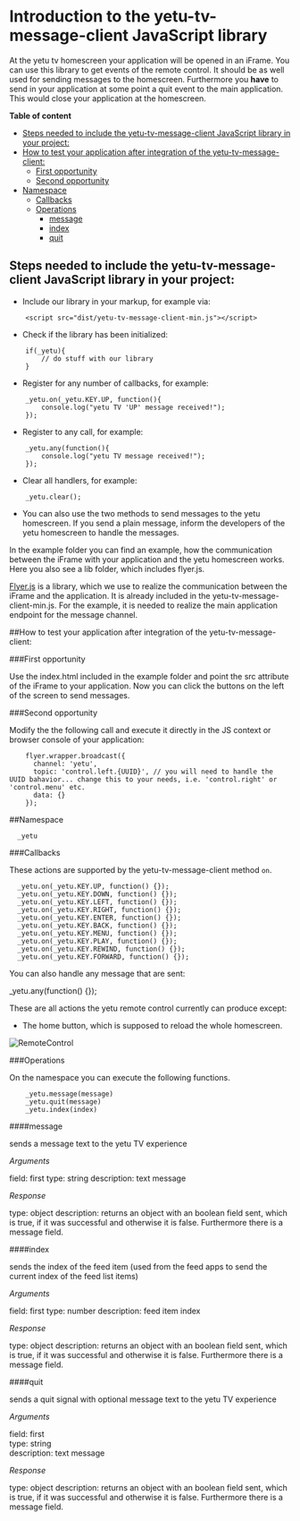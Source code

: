 # Introduction to the yetu-tv-message-client JavaScript library

At the yetu tv homescreen your application will be opened in an iFrame. You can use this library to get events of the 
remote control. It should be as well used for sending messages to the homescreen. Furthermore you **have** to 
send in your application at some point a quit event to the main application. This would close your 
application at the homescreen.

**Table of content**





<!-- toc -->

* [Steps needed to include the yetu-tv-message-client JavaScript library in your project:](#steps-needed-to-include-the-yetu-tv-message-client-javascript-library-in-your-project)
* [How to test your application after integration of the yetu-tv-message-client:](#how-to-test-your-application-after-integration-of-the-yetu-tv-message-client)
  * [First opportunity](#first-opportunity)
  * [Second opportunity](#second-opportunity)
* [Namespace](#namespace)
  * [Callbacks](#callbacks)
  * [Operations](#operations)
    * [message](#message)
    * [index](#index)
    * [quit](#quit)

<!-- toc stop -->



## Steps needed to include the yetu-tv-message-client JavaScript library in your project:

* Include our library in your markup, for example via:
```
    <script src="dist/yetu-tv-message-client-min.js"></script> 
```   
  
* Check if the library has been initialized:  
```    
    if(_yetu){  
        // do stuff with our library  
    }  
```

* Register for any number of callbacks, for example:  
``` 
    _yetu.on(_yetu.KEY.UP, function(){
        console.log("yetu TV 'UP' message received!");
    });
```

* Register to any call, for example:
``` 
    _yetu.any(function(){
        console.log("yetu TV message received!");
    });
```

* Clear all handlers, for example:
``` 
    _yetu.clear();
```

* You can also use the two methods to send messages to the yetu homescreen. If you send a plain message, inform the developers of the yetu homescreen to handle the messages. 

In the example folder you can find an example, how the communication between the iFrame with your application and the 
yetu homescreen works. Here you also see a lib folder, which includes flyer.js. 

[Flyer.js](https://github.com/benzap/flyer.js) 
is a library, which we use to realize the communication between the iFrame and the application. It is already 
included in the yetu-tv-message-client-min.js. For the example, it is needed to realize the main application 
endpoint for the message channel.

##How to test your application after integration of the yetu-tv-message-client:

###First opportunity 

Use the index.html included in the example folder and point the src attribute of the iFrame to your application. Now you can click the buttons on the left of the screen to send messages.

###Second opportunity

Modify the the following call and execute it directly in the JS context or browser console of your application:

```
    flyer.wrapper.broadcast({
      channel: 'yetu',
      topic: 'control.left.{UUID}', // you will need to handle the UUID bahavior... change this to your needs, i.e. 'control.right' or 'control.menu' etc.
      data: {}
    });
```

##Namespace

``` 
  _yetu
```

###Callbacks

These actions are supported by the yetu-tv-message-client method `on`.

``` 
  _yetu.on(_yetu.KEY.UP, function() {});
  _yetu.on(_yetu.KEY.DOWN, function() {});
  _yetu.on(_yetu.KEY.LEFT, function() {});
  _yetu.on(_yetu.KEY.RIGHT, function() {});
  _yetu.on(_yetu.KEY.ENTER, function() {});
  _yetu.on(_yetu.KEY.BACK, function() {});
  _yetu.on(_yetu.KEY.MENU, function() {});
  _yetu.on(_yetu.KEY.PLAY, function() {});
  _yetu.on(_yetu.KEY.REWIND, function() {});
  _yetu.on(_yetu.KEY.FORWARD, function() {});
```

You can also handle any message that are sent:

_yetu.any(function() {});

These are all actions the yetu remote control currently can produce except:

* The home button, which is supposed to reload the whole homescreen.

![RemoteControl](https://github.com/yetu/yetu-tv-message-client/blob/master/yetu_remote.png)

###Operations

On the namespace you can execute the following functions.

```
    _yetu.message(message)
    _yetu.quit(message)
    _yetu.index(index)
```

####message

sends a message text to the yetu TV experience

*Arguments*

field: first
type: string
description: text message

*Response*

type: object
description: returns an object with an boolean field sent, which is true, if it was successful and otherwise it
is false. Furthermore there is a message field.

####index

sends the index of the feed item (used from the feed apps to send the current index of the feed list items)

*Arguments*

field: first
type: number
description: feed item index

*Response*

type: object
description: returns an object with an boolean field sent, which is true, if it was successful and otherwise it
is false. Furthermore there is a message field.

####quit

sends a quit signal with optional message text to the yetu TV experience

*Arguments*

field: first  
type: string  
description: text message  

*Response*

type: object
description: returns an object with an boolean field sent, which is true, if it was successful and otherwise it
is false. Furthermore there is a message field.